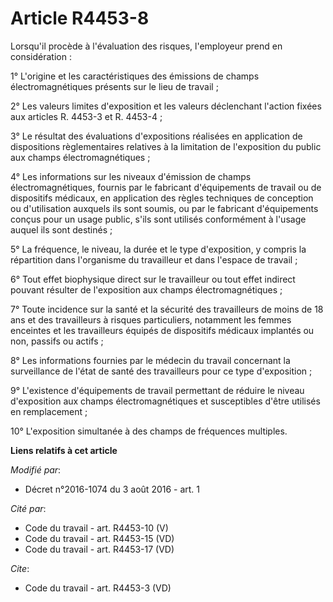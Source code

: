 # Article R4453-8

Lorsqu'il procède à l'évaluation des risques, l'employeur prend en considération : 

1° L'origine et les caractéristiques des émissions de champs électromagnétiques présents sur le lieu de travail ; 

2° Les valeurs limites d'exposition et les valeurs déclenchant l'action fixées aux articles R. 4453-3 et R. 4453-4 ; 

3° Le résultat des évaluations d'expositions réalisées en application de dispositions règlementaires relatives à la
limitation de l'exposition du public aux champs électromagnétiques ; 

4° Les informations sur les niveaux d'émission de champs électromagnétiques, fournis par le fabricant d'équipements de
travail ou de dispositifs médicaux, en application des règles techniques de conception ou d'utilisation auxquels ils sont
soumis, ou par le fabricant d'équipements conçus pour un usage public, s'ils sont utilisés conformément à l'usage auquel ils
sont destinés ; 

5° La fréquence, le niveau, la durée et le type d'exposition, y compris la répartition dans l'organisme du travailleur et
dans l'espace de travail ; 

6° Tout effet biophysique direct sur le travailleur ou tout effet indirect pouvant résulter de l'exposition aux champs
électromagnétiques ; 

7° Toute incidence sur la santé et la sécurité des travailleurs de moins de 18 ans et des travailleurs à risques
particuliers, notamment les femmes enceintes et les travailleurs équipés de dispositifs médicaux implantés ou non, passifs ou
actifs ; 

8° Les informations fournies par le médecin du travail concernant la surveillance de l'état de santé des travailleurs pour ce
type d'exposition ; 

9° L'existence d'équipements de travail permettant de réduire le niveau d'exposition aux champs électromagnétiques et
susceptibles d'être utilisés en remplacement ; 

10° L'exposition simultanée à des champs de fréquences multiples.

**Liens relatifs à cet article**

_Modifié par_:

  - Décret n°2016-1074 du 3 août 2016 - art. 1

_Cité par_:

  - Code du travail - art. R4453-10 (V)
  - Code du travail - art. R4453-15 (VD)
  - Code du travail - art. R4453-17 (VD)

_Cite_:

  - Code du travail - art. R4453-3 (VD)
